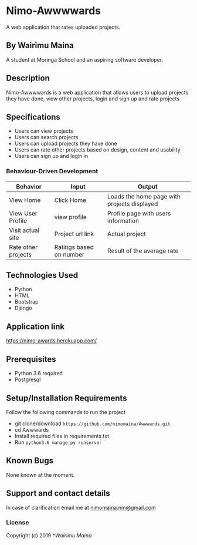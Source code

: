 # Nimo-Awwwwards
A web application that rates uploaded projects.

## By Wairimu Maina
A student at Moringa School and an aspiring software developer.


## Description
Nimo-Awwwwards is a web application that allows users to upload projects they have done, view other projects, login and sign up and rate projects


## Specifications
* Users can view projects
* Users can search projects
* Users can upload projects they have done
* Users can rate other projects based on design, content and usability
* Users can sign up and login in


### Behaviour-Driven Development
| Behavior            | Input                         | Output                        |
| ------------------- | ----------------------------- | ----------------------------- |
| View Home | Click Home | Loads the home page with projects displayed |
| View User Profile  | view profile  | Profile page with users information |
| Visit actual site | Project url link | Actual project|
| Rate other projects | Ratings based on number | Result of the average rate|

## Technologies Used
* Python
* HTML
* Bootstrap
* Django

## Application link
https://nimo-awards.herokuapp.com/

## Prerequisites
* Python 3.6 required
* Postgresql

## Setup/Installation Requirements
Follow the following commands to run the project
* git clone/download ```https://github.com/nimomaina/Awwwards.git```
* cd Awwwards
* Install required files in requirements.txt
* Run ```python3.6 manage.py runserver```
`


## Known Bugs
None known at the moment.

## Support and contact details
In case of clarification email me at nimomaina.nm@gmail.com

### License
Copyright (c) 2019 **Wairimu Maina*